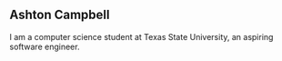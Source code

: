## Ashton Campbell

I am a computer science student at Texas State University, an aspiring software engineer.
